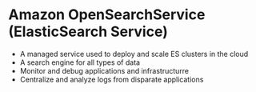 # Amazon OpenSearchService (ElasticSearch Service)
- A managed service used to deploy and scale ES clusters in the cloud
- A search engine for all types of data 
- Monitor and debug applications and infrastructurre
- Centralize and analyze logs from disparate applications
